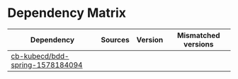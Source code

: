 # Dependency Matrix

Dependency | Sources | Version | Mismatched versions
---------- | ------- | ------- | -------------------
[cb-kubecd/bdd-spring-1578184094](https://github.com/cb-kubecd/bdd-spring-1578184094.git) |  | []() | 
